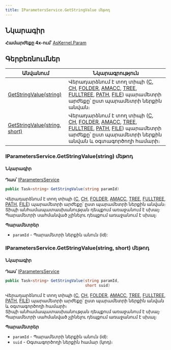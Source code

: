 ```yaml
---
title: IParametersService.GetStringValue մեթոդ  
---
```


## Նկարագիր

**Համարժեքը 4x-ում՝** [AsKernel.Param](https://armsoft.github.io/as4x-docs/HTM/ProgrGuide/Functions/Functions/ParameterManagment/Param.html)

## Գերբեռնումներ

| Անվանում | Նկարագրություն |
|--|--|
| [GetStringValue(string)](#iparametersservicegetstringvaluestring-մեթոդ) | Վերադարձնում է տող տիպի ([C](../../types/system_types.md#stringfieldtype), [CH](../../types/system_types.md#chfieldtype), [FOLDER](../../types/system_types.md#folderfieldtype), [AMACC](../../types/system_types.md#amaccfieldtype), [TREE](../../types/system_types.md#treefieldtype), [FULLTREE](../../types/system_types.md#treefieldtype), [PATH](../../types/system_types.md#pathfieldtype), [FILE](../../types/system_types.md#filefieldtype)) պարամետրի արժեքը՝ ըստ պարամետրի ներքին անվան։ |
| [GetStringValue(string, short)](#iparametersservicegetstringvaluestring-short-մեթոդ) | Վերադարձնում է տող տիպի ([C](../../types/system_types.md#stringfieldtype), [CH](../../types/system_types.md#chfieldtype), [FOLDER](../../types/system_types.md#folderfieldtype), [AMACC](../../types/system_types.md#amaccfieldtype), [TREE](../../types/system_types.md#treefieldtype), [FULLTREE](../../types/system_types.md#treefieldtype), [PATH](../../types/system_types.md#pathfieldtype), [FILE](../../types/system_types.md#filefieldtype)) պարամետրի արժեքը՝ ըստ պարամետրի ներքին անվան և օգտագործողի համարի։ |

### IParametersService.GetStringValue(string) մեթոդ

#### Նկարագիր

**Դաս՝** [IParametersService](../IParametersService.md)

```c#
public Task<string> GetStringValue(string paramId)
```

Վերադարձնում է տող տիպի ([C](../../types/system_types.md#stringfieldtype), [CH](../../types/system_types.md#chfieldtype), [FOLDER](../../types/system_types.md#folderfieldtype), [AMACC](../../types/system_types.md#amaccfieldtype), [TREE](../../types/system_types.md#treefieldtype), [FULLTREE](../../types/system_types.md#treefieldtype), [PATH](../../types/system_types.md#pathfieldtype), [FILE](../../types/system_types.md#filefieldtype)) պարամետրի արժեքը՝ ըստ պարամետրի ներքին անվան։  
Տիպի անհամապատասխանության դեպքում առաջանում է սխալ։  
Պարամետրի սահմանված չլինելու դեպքում առաջանում է սխալ։

**Պարամետրեր**

* `paramId` - Պարամետրի ներքին անուն (id):

### IParametersService.GetStringValue(string, short) մեթոդ  

#### Նկարագիր

**Դաս՝** [IParametersService](../IParametersService.md)

```c#
public Task<string> GetStringValue(string paramId, 
                                   short suid)
```

Վերադարձնում է տող տիպի ([C](../../types/system_types.md#stringfieldtype), [CH](../../types/system_types.md#chfieldtype), [FOLDER](../../types/system_types.md#folderfieldtype), [AMACC](../../types/system_types.md#amaccfieldtype), [TREE](../../types/system_types.md#treefieldtype), [FULLTREE](../../types/system_types.md#treefieldtype), [PATH](../../types/system_types.md#pathfieldtype), [FILE](../../types/system_types.md#filefieldtype)) պարամետրի արժեքը՝ ըստ պարամետրի ներքին անվան և օգտագործողի համարի։  
Տիպի անհամապատասխանության դեպքում առաջանում է սխալ։  
Պարամետրի սահմանված չլինելու դեպքում առաջանում է սխալ։

**Պարամետրեր**

* `paramId` - Պարամետրի ներքին անուն (id):
* `suid` - Օգտագործողի ներքին համար (կոդ)։

